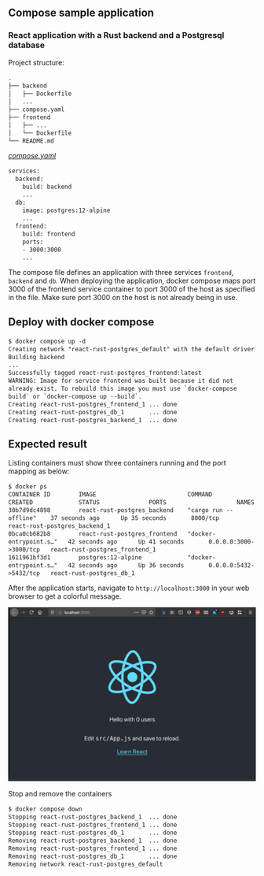 ## Compose sample application

### React application with a Rust backend and a Postgresql database

Project structure:
```
.
├── backend
│   ├── Dockerfile
│   ...
├── compose.yaml
├── frontend
│   ├── ...
│   └── Dockerfile
└── README.md
```

[_compose.yaml_](compose.yaml)
```
services:
  backend:
    build: backend
    ...
  db:
    image: postgres:12-alpine
    ...
  frontend:
    build: frontend
    ports:
    - 3000:3000
    ...
```
The compose file defines an application with three services `frontend`, `backend` and `db`.
When deploying the application, docker compose maps port 3000 of the frontend service container to port 3000 of the host as specified in the file.
Make sure port 3000 on the host is not already being in use.

## Deploy with docker compose

```
$ docker compose up -d
Creating network "react-rust-postgres_default" with the default driver
Building backend
...
Successfully tagged react-rust-postgres_frontend:latest
WARNING: Image for service frontend was built because it did not already exist. To rebuild this image you must use `docker-compose build` or `docker-compose up --build`.
Creating react-rust-postgres_frontend_1 ... done
Creating react-rust-postgres_db_1       ... done
Creating react-rust-postgres_backend_1  ... done
```

## Expected result

Listing containers must show three containers running and the port mapping as below:
```
$ docker ps
CONTAINER ID        IMAGE                          COMMAND                  CREATED             STATUS              PORTS                    NAMES
30b7d9dc4898        react-rust-postgres_backend    "cargo run --offline"    37 seconds ago      Up 35 seconds       8000/tcp                 react-rust-postgres_backend_1
0bca0cb682b8        react-rust-postgres_frontend   "docker-entrypoint.s…"   42 seconds ago      Up 41 seconds       0.0.0.0:3000->3000/tcp   react-rust-postgres_frontend_1
1611961bf3d1        postgres:12-alpine             "docker-entrypoint.s…"   42 seconds ago      Up 36 seconds       0.0.0.0:5432->5432/tcp   react-rust-postgres_db_1
```

After the application starts, navigate to `http://localhost:3000` in your web browser to get a colorful message.

![page](./capture.png)

Stop and remove the containers
```
$ docker compose down
Stopping react-rust-postgres_backend_1  ... done
Stopping react-rust-postgres_frontend_1 ... done
Stopping react-rust-postgres_db_1       ... done
Removing react-rust-postgres_backend_1  ... done
Removing react-rust-postgres_frontend_1 ... done
Removing react-rust-postgres_db_1       ... done
Removing network react-rust-postgres_default
```
